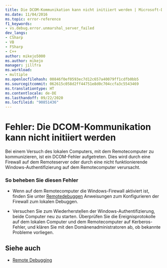 ```yaml
---
title: Die DCOM-Kommunikation kann nicht initiiert werden | Microsoft-Dokumentation
ms.date: 11/04/2016
ms.topic: error-reference
f1_keywords:
- vs.debug.error.unmarshal_server_failed
dev_langs:
- CSharp
- VB
- FSharp
- C++
author: mikejo5000
ms.author: mikejo
manager: jillfra
ms.workload:
- multiple
ms.openlocfilehash: 00846f0ef0593ec7d12c657a40079ff1cdfb0bb5
ms.sourcegitcommit: 062615c058d2ff44751e8d0c704ccfa3c5543469
ms.translationtype: HT
ms.contentlocale: de-DE
ms.lasthandoff: 09/22/2020
ms.locfileid: "90851436"
---
```

# <a name="error-unable-to-initiate-dcom-communication"></a>Fehler: Die DCOM-Kommunikation kann nicht initiiert werden
Bei einem Versuch des lokalen Computers, mit dem Remotecomputer zu kommunizieren, ist ein DCOM-Fehler aufgetreten. Dies wird durch eine Firewall auf dem Remoteserver oder durch eine nicht funktionierende Windows-Authentifizierung auf dem Remotecomputer verursacht.

### <a name="to-correct-this-error"></a>So beheben Sie diesen Fehler

- Wenn auf dem Remotecomputer die Windows-Firewall aktiviert ist, finden Sie unter [Remotedebuggen](../debugger/remote-debugging.md) Anweisungen zum Konfigurieren der Firewall zum lokalen Debuggen.

- Versuchen Sie zum Wiederherstellen der Windows-Authentifizierung, beide Computer neu zu starten. Überprüfen Sie die Ereignisprotokolle auf dem lokalen Computer und dem Remotecomputer auf Kerberos-Fehler, und klären Sie mit den Domänenadministratoren ab, ob bekannte Probleme vorliegen.

## <a name="see-also"></a>Siehe auch
- [Remote Debugging](../debugger/remote-debugging.md)